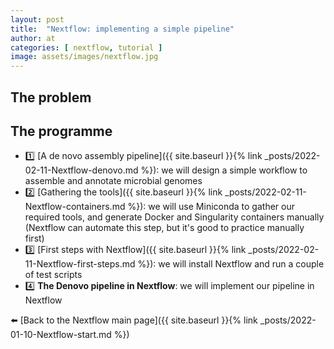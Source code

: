 ```yaml
---
layout: post
title:  "Nextflow: implementing a simple pipeline"
author: at
categories: [ nextflow, tutorial ]
image: assets/images/nextflow.jpg
---
```


## The problem


## The programme

* :one: [A de novo assembly pipeline]({{ site.baseurl }}{% link _posts/2022-02-11-Nextflow-denovo.md %}): we will design a simple workflow to assemble and annotate microbial genomes
* :two: [Gathering the tools]({{ site.baseurl }}{% link _posts/2022-02-11-Nextflow-containers.md %}): we will use Miniconda to gather our required tools, and generate Docker and Singularity containers manually (Nextflow can automate this step, but it's good to practice manually first)
* :three: [First steps with Nextflow]({{ site.baseurl }}{% link _posts/2022-02-11-Nextflow-first-steps.md %}): we will install Nextflow and run a couple of test scripts
* :four: **The Denovo pipeline in Nextflow**: we will implement our pipeline in Nextflow

:arrow_left: [Back to the Nextflow main page]({{ site.baseurl }}{% link _posts/2022-01-10-Nextflow-start.md %})